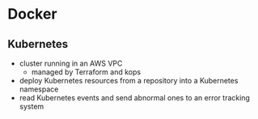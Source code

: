 # Docker

## Kubernetes

* cluster running in an AWS VPC
  * managed by Terraform and kops
* deploy Kubernetes resources from a repository into a Kubernetes namespace
* read Kubernetes events and send abnormal ones to an error tracking system



